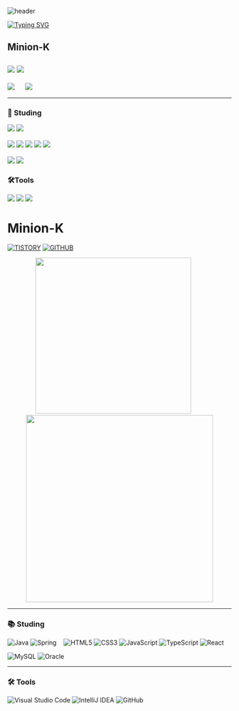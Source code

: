![header](https://capsule-render.vercel.app/api?type=speech&color=gradient&customColorList=15&height=200&section=header&text=Minion's%20Github&fontSize=50&animation=twinkling&fontAlign=71&fontAlignY=40)

[![Typing SVG](https://readme-typing-svg.demolab.com?font=Fira+Code&weight=500&pause=1000&color=F7789B&vCenter=true&width=435&lines=Welcome+Minion's+Github!%E2%AD%90)](https://git.io/typing-svg)

## Minion-K <br><br> <a href="https://minion-g.tistory.com/"><img src="https://img.shields.io/badge/tistory-eb531f?style=for-the-badge&logo=tistory&logoColor=white"/></a> <a href="https://github.com/minion-K"><img src="https://img.shields.io/badge/github-%23181717.svg?&style=for-the-badge&logo=github&logoColor=white" /></a>

<p>
  <img src="https://github-readme-stats.vercel.app/api/top-langs/?username=minion-K"/>
  &nbsp;&nbsp;&nbsp;&nbsp;
  <img src="https://github-readme-stats.vercel.app/api?username=minion-K&show_icons=true&theme=radical"/>
</p>






<hr>


### 📖 Studing</h2> 
<img src="https://img.shields.io/badge/java-%23007396.svg?&style=for-the-badge&logo=java&logoColor=white" /> <img src="https://img.shields.io/badge/spring-%236DB33F.svg?&style=for-the-badge&logo=spring&logoColor=white" />
<br>
<br>
<img src="https://img.shields.io/badge/html5-%23E34F26.svg?&style=for-the-badge&logo=html5&logoColor=white" />
<img src="https://img.shields.io/badge/css3-%231572B6.svg?&style=for-the-badge&logo=css3&logoColor=white" />
<img src="https://img.shields.io/badge/javascript-%23F7DF1E.svg?&style=for-the-badge&logo=javascript&logoColor=black" />
<img src="https://img.shields.io/badge/typescript-%233178C6.svg?&style=for-the-badge&logo=typescript&logoColor=white" />
<img src="https://img.shields.io/badge/react-%2361DAFB.svg?&style=for-the-badge&logo=react&logoColor=black" />
<br>
<br>
<img src="https://img.shields.io/badge/mysql-%234479A1.svg?&style=for-the-badge&logo=mysql&logoColor=white" />
<img src="https://img.shields.io/badge/oracle-%23F80000.svg?&style=for-the-badge&logo=oracle&logoColor=white" />
  



### 🛠️Tools
<img src="https://img.shields.io/badge/visual%20studio%20code-%23007ACC.svg?&style=for-the-badge&logo=visual%20studio%20code&logoColor=white" /> <img src="https://img.shields.io/badge/intellij%20idea-%23000000.svg?&style=for-the-badge&logo=intellij%20idea&logoColor=white" />
<img src="https://img.shields.io/badge/github-%23181717.svg?&style=for-the-badge&logo=github&logoColor=white" />


# Minion-K

[![TISTORY](https://img.shields.io/badge/TISTORY-FF5722?style=flat&logo=tistory&logoColor=white)](https://minion-k.tistory.com/)
[![GITHUB](https://img.shields.io/badge/GITHUB-181717?style=flat&logo=github&logoColor=white)](https://github.com/minion-K)

<p align="center">
  <img src="https://github-readme-stats.vercel.app/api/top-langs/?username=minion-K&layout=compact&langs_count=8&hide_border=true" width="350" />
  &nbsp;&nbsp;&nbsp;&nbsp;&nbsp;&nbsp;
  <img src="https://github-readme-stats.vercel.app/api?username=minion-K&show_icons=true&theme=radical&hide_border=true" width="420" />
</p>

---

### 📚 Studing

<p>
  <img alt="Java" src="https://img.shields.io/badge/Java-007396?style=flat&logo=java&logoColor=white"/>
  <img alt="Spring" src="https://img.shields.io/badge/Spring-6DB33F?style=flat&logo=spring&logoColor=white"/>
  &nbsp;&nbsp;
  <img alt="HTML5" src="https://img.shields.io/badge/HTML5-E34F26?style=flat&logo=html5&logoColor=white"/>
  <img alt="CSS3" src="https://img.shields.io/badge/CSS3-1572B6?style=flat&logo=css3&logoColor=white"/>
  <img alt="JavaScript" src="https://img.shields.io/badge/JavaScript-F7DF1E?style=flat&logo=javascript&logoColor=black"/>
  <img alt="TypeScript" src="https://img.shields.io/badge/TypeScript-3178C6?style=flat&logo=typescript&logoColor=white"/>
  <img alt="React" src="https://img.shields.io/badge/React-61DAFB?style=flat&logo=react&logoColor=black"/>
</p>

<p>
  <img alt="MySQL" src="https://img.shields.io/badge/MySQL-4479A1?style=flat&logo=mysql&logoColor=white"/>
  <img alt="Oracle" src="https://img.shields.io/badge/Oracle-F80000?style=flat&logo=oracle&logoColor=white"/>
</p>

---

### 🛠 Tools

<p>
  <img alt="Visual Studio Code" src="https://img.shields.io/badge/Visual_Studio_Code-0078D7?style=flat&logo=visual-studio-code&logoColor=white"/>
  <img alt="IntelliJ IDEA" src="https://img.shields.io/badge/IntelliJ_IDEA-000000?style=flat&logo=intellij-idea&logoColor=white"/>
  <img alt="GitHub" src="https://img.shields.io/badge/GitHub-181717?style=flat&logo=github&logoColor=white"/>
</p>

<!--
**minion-K/minion-K** is a ✨ _special_ ✨ repository because its `README.md` (this file) appears on your GitHub profile.

Here are some ideas to get you started:

- 🔭 I’m currently working on ...
- 🌱 I’m currently learning ...
- 👯 I’m looking to collaborate on ...
- 🤔 I’m looking for help with ...
- 💬 Ask me about ...
- 📫 How to reach me: ...
- 😄 Pronouns: ...
- ⚡ Fun fact: ...
-->
